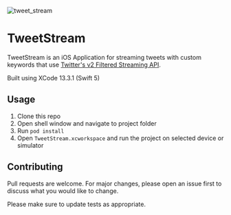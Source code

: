 ![tweet_stream](https://user-images.githubusercontent.com/80634254/169855698-204e029e-925e-44bb-9855-ea00ca7d5ce6.png)

# TweetStream
TweetStream is an iOS Application for streaming tweets with custom keywords that use [Twitter's v2 Filtered Streaming API](https://developer.twitter.com/en/docs/twitter-api/tweets/filtered-stream/introduction).

Built using XCode 13.3.1 (Swift 5)

## Usage
1. Clone this repo
2. Open shell window and navigate to project folder
3. Run `pod install`
4. Open `TweetStream.xcworkspace` and run the project on selected device or simulator

## Contributing
Pull requests are welcome. For major changes, please open an issue first to discuss what you would like to change.

Please make sure to update tests as appropriate.
